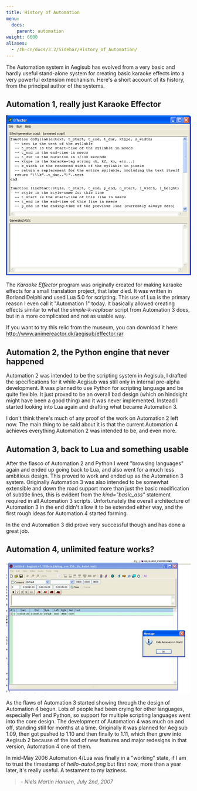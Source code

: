 ```yaml
---
title: History of Automation
menu:
  docs:
    parent: automation
weight: 6600
aliases:
  - /zh-cn/docs/3.2/Sidebar/History_of_Automation/
---
```


The Automation system in Aegisub has evolved from a very basic and hardly useful stand-alone system for creating basic karaoke effects into a very powerful extension mechanism. Here's a short account of its history, from the principal author of the systems.

## Automation 1, really just Karaoke Effector

![Effector_screenshot](/img/3.2/Effector_screenshot.png)

The _Karaoke Effector_ program was originally created for making karaoke effects for a small translation project, that later died. It was written in Borland Delphi and used Lua 5.0 for scripting. This use of Lua is the primary reason I even call it "Automation 1" today. It basically allowed creating effects similar to what the _simple-k-replacer_ script from Automation 3 does, but in a more complicated and not as usable way.

If you want to try this relic from the museum, you can download it here: <http://www.animereactor.dk/aegisub/effector.rar>

## Automation 2, the Python engine that never happened

Automation 2 was intended to be the scripting system in Aegisub, I drafted the specifications for it while Aegisub was still only in internal pre-alpha development. It was planned to use Python for scripting language and be quite flexible. It just proved to be an overall bad design (which on hindsight might have been a good thing) and it was never implemented. Instead I started looking into Lua again and drafting what became Automation 3.

I don't think there's much of any proof of the work on Automation 2 left now. The main thing to be said about it is that the current Automation 4 achieves everything Automation 2 was intended to be, and even more.

## Automation 3, back to Lua and something usable

After the fiasco of Automation 2 and Python I went "browsing languages" again and ended up going back to Lua, and also went for a much less ambitious design. This proved to work and ended up as the Automation 3 system. Originally Automation 3 was also intended to be somewhat extensible and down the road support more than just the basic modification of subtitle lines, this is evident from the _kind="basic_ass"_ statement required in all Automation 3 scripts. Unfortunately the overall architecture of Automation 3 in the end didn't allow it to be extended either way, and the first rough ideas for Automation 4 started forming.

In the end Automation 3 did prove very successful though and has done a great job.

## Automation 4, unlimited feature works?

![Hello-auto4](/img/3.2/Hello-auto4.png)

As the flaws of Automation 3 started showing through the design of Automation 4 begun. Lots of people had been crying for other languages, especially Perl and Python, so support for multiple scripting languages went into the core design. The development of Automation 4 was much on and off, standing still for months at a time. Originally it was planned for Aegisub 1.09, then got pushed to 1.10 and then finally to 1.11, which then grew into Aegisub 2 because of the load of new features and major redesigns in that version, Automation 4 one of them.

In mid-May 2006 Automation 4/Lua was finally in a "working" state, if I am to trust the timestamp of _hello-auto4.png_ but first now, more than a year later, it's really useful. A testament to my laziness.

> _- Niels Martin Hansen, July 2nd, 2007_
